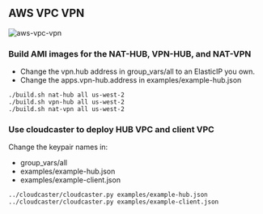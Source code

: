 ## AWS VPC VPN

![aws-vpc-vpn](https://raw.githubusercontent.com/WrathOfChris/ops/cm-awsvpcvpn/aws-vpc-vpn/examples/aws-vpc-vpn.png)

### Build AMI images for the NAT-HUB, VPN-HUB, and NAT-VPN
- Change the vpn.hub address in group_vars/all to an ElasticIP you own.
- Change the apps.vpn-hub.address in examples/example-hub.json

```
./build.sh nat-hub all us-west-2
./build.sh vpn-hub all us-west-2
./build.sh nat-vpn all us-west-2
```

### Use cloudcaster to deploy HUB VPC and client VPC
Change the keypair names in:

- group_vars/all
- examples/example-hub.json
- examples/example-client.json

```
../cloudcaster/cloudcaster.py examples/example-hub.json
../cloudcaster/cloudcaster.py examples/example-client.json
```
